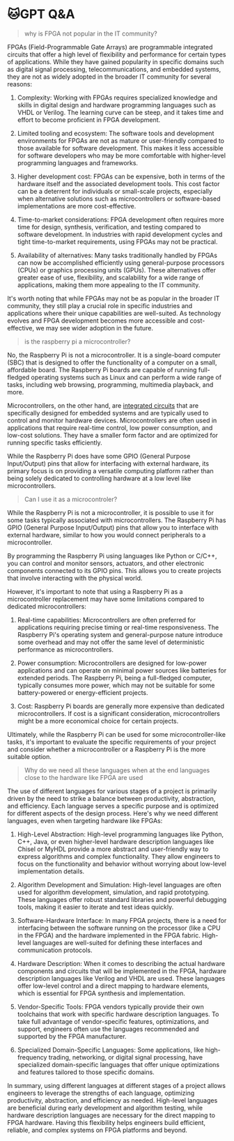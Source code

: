 # :cat:GPT Q&A

> why is FPGA not popular in the IT community?

FPGAs (Field-Programmable Gate Arrays) are programmable integrated circuits that offer a high level of flexibility and performance for certain types of applications. While they have gained popularity in specific domains such as digital signal processing, telecommunications, and embedded systems, they are not as widely adopted in the broader IT community for several reasons:

1. Complexity: Working with FPGAs requires specialized knowledge and skills in digital design and hardware programming languages such as VHDL or Verilog. The learning curve can be steep, and it takes time and effort to become proficient in FPGA development.

2. Limited tooling and ecosystem: The software tools and development environments for FPGAs are not as mature or user-friendly compared to those available for software development. This makes it less accessible for software developers who may be more comfortable with higher-level programming languages and frameworks.

3. Higher development cost: FPGAs can be expensive, both in terms of the hardware itself and the associated development tools. This cost factor can be a deterrent for individuals or small-scale projects, especially when alternative solutions such as microcontrollers or software-based implementations are more cost-effective.

4. Time-to-market considerations: FPGA development often requires more time for design, synthesis, verification, and testing compared to software development. In industries with rapid development cycles and tight time-to-market requirements, using FPGAs may not be practical.

5. Availability of alternatives: Many tasks traditionally handled by FPGAs can now be accomplished efficiently using general-purpose processors (CPUs) or graphics processing units (GPUs). These alternatives offer greater ease of use, flexibility, and scalability for a wide range of applications, making them more appealing to the IT community.

It's worth noting that while FPGAs may not be as popular in the broader IT community, they still play a crucial role in specific industries and applications where their unique capabilities are well-suited. As technology evolves and FPGA development becomes more accessible and cost-effective, we may see wider adoption in the future.

> is the raspberry pi a microcontroller?

No, the Raspberry Pi is not a microcontroller. It is a single-board computer (SBC) that is designed to offer the functionality of a computer on a small, affordable board. The Raspberry Pi boards are capable of running full-fledged operating systems such as Linux and can perform a wide range of tasks, including web browsing, programming, multimedia playback, and more.

Microcontrollers, on the other hand, are [integrated circuits](https://en.wikipedia.org/wiki/Integrated_circuit) that are specifically designed for embedded systems and are typically used to control and monitor hardware devices. Microcontrollers are often used in applications that require real-time control, low power consumption, and low-cost solutions. They have a smaller form factor and are optimized for running specific tasks efficiently.

While the Raspberry Pi does have some GPIO (General Purpose Input/Output) pins that allow for interfacing with external hardware, its primary focus is on providing a versatile computing platform rather than being solely dedicated to controlling hardware at a low level like microcontrollers.

> Can I use it as a microcontroler?

While the Raspberry Pi is not a microcontroller, it is possible to use it for some tasks typically associated with microcontrollers. The Raspberry Pi has GPIO (General Purpose Input/Output) pins that allow you to interface with external hardware, similar to how you would connect peripherals to a microcontroller.

By programming the Raspberry Pi using languages like Python or C/C++, you can control and monitor sensors, actuators, and other electronic components connected to its GPIO pins. This allows you to create projects that involve interacting with the physical world.

However, it's important to note that using a Raspberry Pi as a microcontroller replacement may have some limitations compared to dedicated microcontrollers:

1. Real-time capabilities: Microcontrollers are often preferred for applications requiring precise timing or real-time responsiveness. The Raspberry Pi's operating system and general-purpose nature introduce some overhead and may not offer the same level of deterministic performance as microcontrollers.

2. Power consumption: Microcontrollers are designed for low-power applications and can operate on minimal power sources like batteries for extended periods. The Raspberry Pi, being a full-fledged computer, typically consumes more power, which may not be suitable for some battery-powered or energy-efficient projects.

3. Cost: Raspberry Pi boards are generally more expensive than dedicated microcontrollers. If cost is a significant consideration, microcontrollers might be a more economical choice for certain projects.

Ultimately, while the Raspberry Pi can be used for some microcontroller-like tasks, it's important to evaluate the specific requirements of your project and consider whether a microcontroller or a Raspberry Pi is the more suitable option.

> Why do we need all these languages when at the end languages close to the hardware like FPGA are used

The use of different languages for various stages of a project is primarily driven by the need to strike a balance between productivity, abstraction, and efficiency. Each language serves a specific purpose and is optimized for different aspects of the design process. Here's why we need different languages, even when targeting hardware like FPGAs:

1. High-Level Abstraction: High-level programming languages like Python, C++, Java, or even higher-level hardware description languages like Chisel or MyHDL provide a more abstract and user-friendly way to express algorithms and complex functionality. They allow engineers to focus on the functionality and behavior without worrying about low-level implementation details.

2. Algorithm Development and Simulation: High-level languages are often used for algorithm development, simulation, and rapid prototyping. These languages offer robust standard libraries and powerful debugging tools, making it easier to iterate and test ideas quickly.

3. Software-Hardware Interface: In many FPGA projects, there is a need for interfacing between the software running on the processor (like a CPU in the FPGA) and the hardware implemented in the FPGA fabric. High-level languages are well-suited for defining these interfaces and communication protocols.

4. Hardware Description: When it comes to describing the actual hardware components and circuits that will be implemented in the FPGA, hardware description languages like Verilog and VHDL are used. These languages offer low-level control and a direct mapping to hardware elements, which is essential for FPGA synthesis and implementation.

5. Vendor-Specific Tools: FPGA vendors typically provide their own toolchains that work with specific hardware description languages. To take full advantage of vendor-specific features, optimizations, and support, engineers often use the languages recommended and supported by the FPGA manufacturer.

6. Specialized Domain-Specific Languages: Some applications, like high-frequency trading, networking, or digital signal processing, have specialized domain-specific languages that offer unique optimizations and features tailored to those specific domains.

In summary, using different languages at different stages of a project allows engineers to leverage the strengths of each language, optimizing productivity, abstraction, and efficiency as needed. High-level languages are beneficial during early development and algorithm testing, while hardware description languages are necessary for the direct mapping to FPGA hardware. Having this flexibility helps engineers build efficient, reliable, and complex systems on FPGA platforms and beyond.
